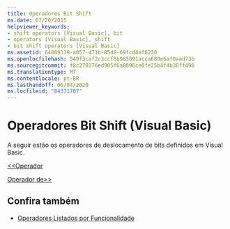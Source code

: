 ```yaml
---
title: Operadores Bit Shift
ms.date: 07/20/2015
helpviewer_keywords:
- shift operators [Visual Basic], bit
- operators [Visual Basic], shift
- bit shift operators [Visual Basic]
ms.assetid: 64889319-a057-471b-85d8-69fcd4af6230
ms.openlocfilehash: 549f3caf2c3ccf8b985891acca689e6af0aad73b
ms.sourcegitcommit: f8c270376ed905f6a8896ce0fe25b4f4b38ff498
ms.translationtype: MT
ms.contentlocale: pt-BR
ms.lasthandoff: 06/04/2020
ms.locfileid: "84371707"
---
```

# <a name="bit-shift-operators-visual-basic"></a>Operadores Bit Shift (Visual Basic)
A seguir estão os operadores de deslocamento de bits definidos em Visual Basic.  
  
 [<\<Operador](left-shift-operator.md)  
  
 [Operador de>> ](right-shift-operator.md)  
  
## <a name="see-also"></a>Confira também

- [Operadores Listados por Funcionalidade](operators-listed-by-functionality.md)
